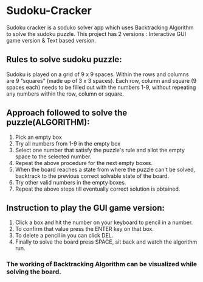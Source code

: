 # Sudoku-Cracker

Sudoku cracker is a soduko solver app which uses Backtracking Algorithm to solve the sudoku puzzle.
This project has 2 versions :  Interactive GUI game version & Text based version.

## Rules to solve sudoku puzzle:
   
   Sudoku is played on a grid of 9 x 9 spaces. Within the rows and columns are 9 “squares” (made up of 3 x 3 spaces). 
   Each row, column and square (9 spaces each) needs to be filled out with the numbers 1-9, without repeating any numbers within the row, column or square.

## Approach followed to solve the puzzle(ALGORITHM):
   
   1) Pick an empty box
   2) Try all numbers from 1-9 in the empty box
   3) Select one number that satisfy the puzzle's rule and allot the empty space to the selected number.
   4) Repeat the above procedure for the next empty boxes.
   5) When the board reaches a state from where the puzzle can't be solved, backtrack to the previous correct solvable state of the board.
   6) Try other valid numbers in the empty boxes.
   7) Repeat the above steps till eventually correct solution is obtained.
   
## Instruction to play the GUI game version:
   1) Click a box and hit the number on your keyboard to pencil in a number.
   2) To confirm that value press the ENTER key on that box. 
   3) To delete a pencil in you can click DEL. 
   4) Finally to solve the board press SPACE, sit back and watch the algorithm run.


### The working of Backtracking Algorithm can be visualized while solving the board.
